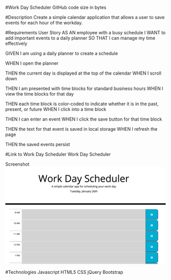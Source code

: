 #Work Day Scheduler
GitHub code size in bytes

#Description
Create a simple calendar application that allows a user to save events for each hour of the workday. 

#Requirements
User Story
AS AN employee with a busy schedule
I WANT to add important events to a daily planner
SO THAT I can manage my time effectively


GIVEN I am using a daily planner to create a schedule

WHEN I open the planner

THEN the current day is displayed at the top of the calendar
WHEN I scroll down

THEN I am presented with time blocks for standard business hours
WHEN I view the time blocks for that day

THEN each time block is color-coded to indicate whether it is in the past, present, or future
WHEN I click into a time block

THEN I can enter an event
WHEN I click the save button for that time block

THEN the text for that event is saved in local storage
WHEN I refresh the page

THEN the saved events persist


#Link to Work Day Scheduler
Work Day Scheduler


Screenshot
![](images/dailyPlannerSS.png)

#Technologies
Javascript
HTML5
CSS
jQuery
Bootstrap


